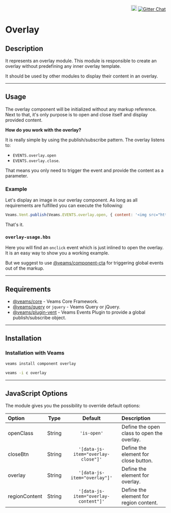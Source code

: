 <p align="right">
<a href="https://badge.fury.io/js/%40veams%2Fcomponent-overlay"><img src="https://badge.fury.io/js/%40veams%2Fcomponent-overlay.svg" alt="npm version" height="18"></a>
    <a href="https://gitter.im/Sebastian-Fitzner/Veams?utm_source=badge&utm_medium=badge&utm_campaign=pr-badge"><img src="https://badges.gitter.im/Sebastian-Fitzner/Veams.svg" alt="Gitter Chat" /></a>
</p>

# Overlay

## Description

It represents an overlay module. This module is responsible to create an overlay without predefining any inner overlay template.

It should be used by other modules to display their content in an overlay.

-----------

## Usage

The overlay component will be initialized without any markup reference. 
Next to that, it's only purpose is to open and close itself and display provided content. 

**How do you work with the overlay?**

It is really simple by using the publish/subscribe pattern. The overlay listens to:

- `EVENTS.overlay.open`
- `EVENTS.overlay.close`.

That means you only need to trigger the event and provide the content as a parameter. 

### Example

Let's display an image in our overlay component. As long as all requirements are fulfilled you can execute the following: 

``` js
Veams.Vent.publish(Veams.EVENTS.overlay.open, { content: '<img src="http://placehold.it/400x200" />' });
```

That's it.

### `overlay-usage.hbs`

Here you will find an `onclick` event which is just inlined to open the overlay. 
It is an easy way to show you a working example. 

But we suggest to use [@veams/component-cta](https://github.com/Veams/component-cta) for triggering global events out of the markup.

-----------

## Requirements

- [@veams/core](https://github.com/Veams/core) - Veams Core Framework.
- [@veams/query](https://github.com/Veams/query) or `jquery` - Veams Query or jQuery.
- [@veams/plugin-vent](https://github.com/Veams/plugin-vent) - Veams Events Plugin to provide a global publish/subscribe object.

-----------

## Installation

### Installation with Veams

``` bash
veams install component overlay
```
``` bash
veams -i c overlay
```

-----------

## JavaScript Options

The module gives you the possibility to override default options:

| Option | Type | Default | Description |
|:--- | :---: |:---: |:--- |
| openClass | String | `'is-open'` | Define the open class to open the overlay. |
| closeBtn | String | `'[data-js-item="overlay-close"]'` | Define the element for close button. |
| overlay | String | `'[data-js-item="overlay"]'` | Define the element for overlay. |
| regionContent | String | `'[data-js-item="overlay-content"]'` | Define the element for region content. |

